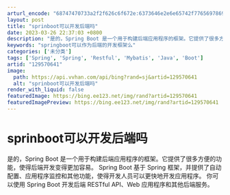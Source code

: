 ```yaml
---
arturl_encode: "68747470733a2f2f626c6f672e:6373646e2e6e65742f77656978696e5f34323630323732362f:61727469636c652f64657461696c732f313239353730363431"
layout: post
title: "sprinboot可以开发后端吗"
date: 2023-03-26 22:37:03 +0800
description: "是的，Spring Boot 是一个用于构建后端应用程序的框架。它提供了很多方便的功能，使得后端开发"
keywords: "springboot可以作为后端的开发框架么"
categories: ['未分类']
tags: ['Spring', 'Spring', 'Restful', 'Mybatis', 'Java', 'Boot']
artid: "129570641"
image:
  path: https://api.vvhan.com/api/bing?rand=sj&artid=129570641
  alt: "sprinboot可以开发后端吗"
render_with_liquid: false
featuredImage: https://bing.ee123.net/img/rand?artid=129570641
featuredImagePreview: https://bing.ee123.net/img/rand?artid=129570641
---
```


# sprinboot可以开发后端吗

是的，Spring Boot 是一个用于构建后端应用程序的框架。它提供了很多方便的功能，使得后端开发变得更加容易。 Spring Boot 基于 Spring 框架，并提供了自动配置、应用程序监控和其他功能，使得开发人员可以更快地开发应用程序。 你可以使用 Spring Boot 开发后端 RESTful API、Web 应用程序和其他后端服务。